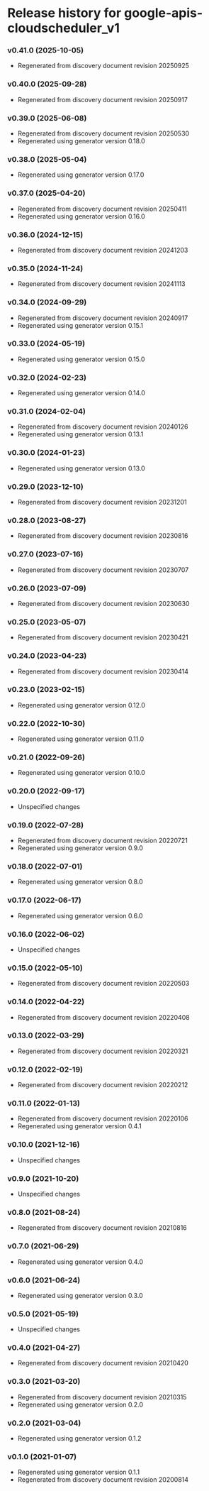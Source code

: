 # Release history for google-apis-cloudscheduler_v1

### v0.41.0 (2025-10-05)

* Regenerated from discovery document revision 20250925

### v0.40.0 (2025-09-28)

* Regenerated from discovery document revision 20250917

### v0.39.0 (2025-06-08)

* Regenerated from discovery document revision 20250530
* Regenerated using generator version 0.18.0

### v0.38.0 (2025-05-04)

* Regenerated using generator version 0.17.0

### v0.37.0 (2025-04-20)

* Regenerated from discovery document revision 20250411
* Regenerated using generator version 0.16.0

### v0.36.0 (2024-12-15)

* Regenerated from discovery document revision 20241203

### v0.35.0 (2024-11-24)

* Regenerated from discovery document revision 20241113

### v0.34.0 (2024-09-29)

* Regenerated from discovery document revision 20240917
* Regenerated using generator version 0.15.1

### v0.33.0 (2024-05-19)

* Regenerated using generator version 0.15.0

### v0.32.0 (2024-02-23)

* Regenerated using generator version 0.14.0

### v0.31.0 (2024-02-04)

* Regenerated from discovery document revision 20240126
* Regenerated using generator version 0.13.1

### v0.30.0 (2024-01-23)

* Regenerated using generator version 0.13.0

### v0.29.0 (2023-12-10)

* Regenerated from discovery document revision 20231201

### v0.28.0 (2023-08-27)

* Regenerated from discovery document revision 20230816

### v0.27.0 (2023-07-16)

* Regenerated from discovery document revision 20230707

### v0.26.0 (2023-07-09)

* Regenerated from discovery document revision 20230630

### v0.25.0 (2023-05-07)

* Regenerated from discovery document revision 20230421

### v0.24.0 (2023-04-23)

* Regenerated from discovery document revision 20230414

### v0.23.0 (2023-02-15)

* Regenerated using generator version 0.12.0

### v0.22.0 (2022-10-30)

* Regenerated using generator version 0.11.0

### v0.21.0 (2022-09-26)

* Regenerated using generator version 0.10.0

### v0.20.0 (2022-09-17)

* Unspecified changes

### v0.19.0 (2022-07-28)

* Regenerated from discovery document revision 20220721
* Regenerated using generator version 0.9.0

### v0.18.0 (2022-07-01)

* Regenerated using generator version 0.8.0

### v0.17.0 (2022-06-17)

* Regenerated using generator version 0.6.0

### v0.16.0 (2022-06-02)

* Unspecified changes

### v0.15.0 (2022-05-10)

* Regenerated from discovery document revision 20220503

### v0.14.0 (2022-04-22)

* Regenerated from discovery document revision 20220408

### v0.13.0 (2022-03-29)

* Regenerated from discovery document revision 20220321

### v0.12.0 (2022-02-19)

* Regenerated from discovery document revision 20220212

### v0.11.0 (2022-01-13)

* Regenerated from discovery document revision 20220106
* Regenerated using generator version 0.4.1

### v0.10.0 (2021-12-16)

* Unspecified changes

### v0.9.0 (2021-10-20)

* Unspecified changes

### v0.8.0 (2021-08-24)

* Regenerated from discovery document revision 20210816

### v0.7.0 (2021-06-29)

* Regenerated using generator version 0.4.0

### v0.6.0 (2021-06-24)

* Regenerated using generator version 0.3.0

### v0.5.0 (2021-05-19)

* Unspecified changes

### v0.4.0 (2021-04-27)

* Regenerated from discovery document revision 20210420

### v0.3.0 (2021-03-20)

* Regenerated from discovery document revision 20210315
* Regenerated using generator version 0.2.0

### v0.2.0 (2021-03-04)

* Regenerated using generator version 0.1.2

### v0.1.0 (2021-01-07)

* Regenerated using generator version 0.1.1
* Regenerated from discovery document revision 20200814

